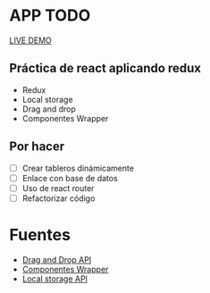 # APP TODO
[LIVE DEMO](https://dazzling-bhaskara-9dd1f2.netlify.app/)
## Práctica de react aplicando redux
- Redux
- Local storage
- Drag and drop
- Componentes Wrapper
## Por hacer
- [ ] Crear tableros dinámicamente
- [ ] Enlace con base de datos
- [ ] Uso de react router 
- [ ] Refactorizar código

# Fuentes
- [Drag and Drop API](https://developer.mozilla.org/en-US/docs/Web/API/HTML_Drag_and_Drop_API)
- [Componentes Wrapper](https://www.digitalocean.com/community/tutorials/how-to-create-wrapper-components-in-react-with-props-es#paso-3-crear-componentes-wrapper-con-children)
- [Local storage API](https://developer.mozilla.org/es/docs/Web/API/Window/localStoragep)